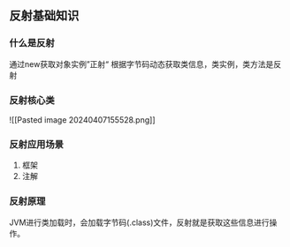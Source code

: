 ## 反射基础知识
### 什么是反射
通过new获取对象实例”正射“
根据字节码动态获取类信息，类实例，类方法是反射

### 反射核心类
![[Pasted image 20240407155528.png]]



### 反射应用场景
1. 框架
2. 注解

### 反射原理
JVM进行类加载时，会加载字节码(.class)文件，反射就是获取这些信息进行操作。